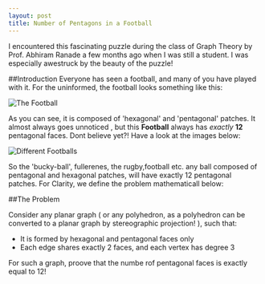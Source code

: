 ```yaml
---
layout: post
title: Number of Pentagons in a Football
---
```


I encountered this fascinating puzzle during the class of Graph Theory by Prof. Abhiram Ranade a few months ago when I was still a student.
I was especially awestruck by the beauty of the puzzle!

##Introduction
Everyone has seen a football, and many of you have played with it.
For the uninformed, the football looks something like this: 

![The Football](https://kedartatwawadi.files.wordpress.com/2014/04/fotball.jpg)

As you can see, it is composed of 'hexagonal' and 'pentagonal' patches.
It almost always goes unnoticed , but this **Football** always has *exactly* **12** pentagonal faces. Dont believe yet?! Have a look at the images below:

![Different Footballs](https://kedartatwawadi.files.wordpress.com/2014/04/jl10c.gif) 

So the 'bucky-ball', fullerenes, the rugby,football etc. any ball composed of pentagonal and hexagonal patches, will have exactly 12 pentagonal patches.
For Clarity, we define the problem mathematicall below:

##The Problem

Consider any planar graph ( or any polyhedron, as a polyhedron can be converted to a planar graph by stereographic projection! ), such that:
- It is formed by hexagonal and pentagonal faces only
- Each edge shares exactly 2 faces, and each vertex has degree 3

For such a graph, proove that the numbe rof pentagonal faces is exactly equal to 12!


